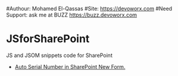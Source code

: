 #Authour: Mohamed El-Qassas
#Site: https://devoworx.com
#Need Support: ask me at BUZZ https://buzz.devoworx.com
# JSforSharePoint
JS and JSOM snippets code for SharePoint
- [Auto Serial Number in SharePoint New Form.](https://spgeeks.devoworx.com/auto-serial-number-new-form-sharepoint/)
